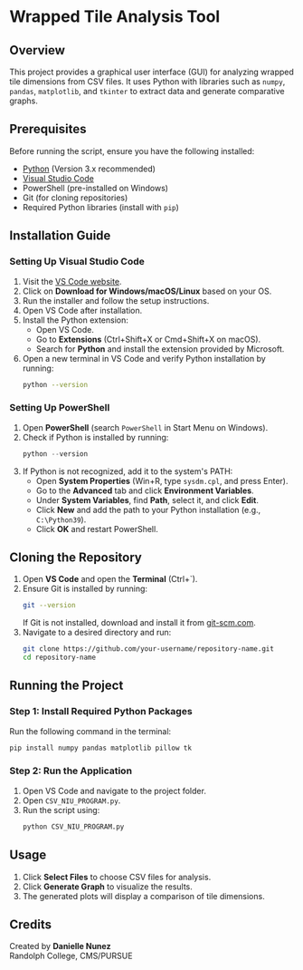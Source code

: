 # Wrapped Tile Analysis Tool

## Overview

This project provides a graphical user interface (GUI) for analyzing wrapped tile dimensions from CSV files. It uses Python with libraries such as `numpy`, `pandas`, `matplotlib`, and `tkinter` to extract data and generate comparative graphs.

## Prerequisites

Before running the script, ensure you have the following installed:

- [Python](https://www.python.org/downloads/) (Version 3.x recommended)
- [Visual Studio Code](https://code.visualstudio.com/)
- PowerShell (pre-installed on Windows)
- Git (for cloning repositories)
- Required Python libraries (install with `pip`)

## Installation Guide

### Setting Up Visual Studio Code

1. Visit the [VS Code website](https://code.visualstudio.com/).
2. Click on **Download for Windows/macOS/Linux** based on your OS.
3. Run the installer and follow the setup instructions.
4. Open VS Code after installation.
5. Install the Python extension:
   - Open VS Code.
   - Go to **Extensions** (Ctrl+Shift+X or Cmd+Shift+X on macOS).
   - Search for **Python** and install the extension provided by Microsoft.
6. Open a new terminal in VS Code and verify Python installation by running:
   ```sh
   python --version
   ```

### Setting Up PowerShell

1. Open **PowerShell** (search `PowerShell` in Start Menu on Windows).
2. Check if Python is installed by running:
   ```powershell
   python --version
   ```
3. If Python is not recognized, add it to the system's PATH:
   - Open **System Properties** (Win+R, type `sysdm.cpl`, and press Enter).
   - Go to the **Advanced** tab and click **Environment Variables**.
   - Under **System Variables**, find **Path**, select it, and click **Edit**.
   - Click **New** and add the path to your Python installation (e.g., `C:\Python39`).
   - Click **OK** and restart PowerShell.

## Cloning the Repository

1. Open **VS Code** and open the **Terminal** (Ctrl+`).
2. Ensure Git is installed by running:
   ```sh
   git --version
   ```
   If Git is not installed, download and install it from [git-scm.com](https://git-scm.com/).
3. Navigate to a desired directory and run:
   ```sh
   git clone https://github.com/your-username/repository-name.git
   cd repository-name
   ```

## Running the Project

### Step 1: Install Required Python Packages

Run the following command in the terminal:

```sh
pip install numpy pandas matplotlib pillow tk
```

### Step 2: Run the Application

1. Open VS Code and navigate to the project folder.
2. Open `CSV_NIU_PROGRAM.py`.
3. Run the script using:
   ```sh
   python CSV_NIU_PROGRAM.py
   ```

## Usage

1. Click **Select Files** to choose CSV files for analysis.
2. Click **Generate Graph** to visualize the results.
3. The generated plots will display a comparison of tile dimensions.

## Credits

Created by **Danielle Nunez**\
Randolph College, CMS/PURSUE









   
